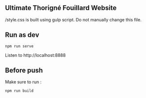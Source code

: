 ## Ultimate Thorigné Fouillard Website

/style.css is built using gulp script. Do not manually change this file.

## Run as dev

`npm run serve`

Listen to http://localhost:8888

## Before push

Make sure to run :

`npm run build`
